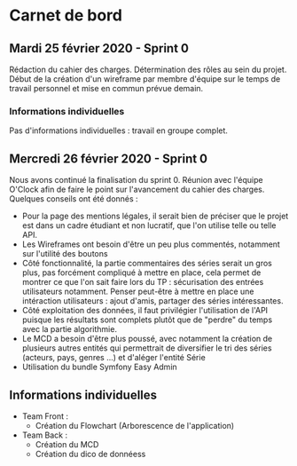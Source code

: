 # Carnet de bord

## Mardi 25 février 2020 - Sprint 0

Rédaction du cahier des charges. Détermination des rôles au sein du projet. Début de la création d'un wireframe par membre d'équipe sur le temps de travail personnel et mise en commun prévue demain.

### Informations individuelles

Pas d'informations individuelles : travail en groupe complet.

## Mercredi 26 février 2020 - Sprint 0

Nous avons continué la finalisation du sprint 0. 
Réunion avec l'équipe O'Clock afin de faire le point sur l'avancement du cahier des charges. Quelques conseils ont été donnés : 
- Pour la page des mentions légales, il serait bien de préciser que le projet est dans un cadre étudiant et non lucratif, que l'on utilise telle ou telle API.
- Les Wireframes ont besoin d'être un peu plus commentés, notamment sur l'utilité des boutons
- Côté fonctionnalité, la partie commentaires des séries serait un gros plus, pas forcément compliqué à mettre en place, cela permet de montrer ce que l'on sait faire lors du TP : sécurisation des entrées utilisateurs notamment. Penser peut-être à mettre en place une intéraction utilisateurs : ajout d'amis, partager des séries intéressantes.
- Côté exploitation des données, il faut privilégier l'utilisation de l'API puisque les résultats sont complets plutôt que de "perdre" du temps avec la partie algorithmie. 
- Le MCD a besoin d'être plus poussé, avec notamment la création de plusieurs autres entités qui permettrait de diversifier le tri des séries (acteurs, pays, genres ...) et d'aléger l'entité Série
- Utilisation du bundle Symfony Easy Admin

## Informations individuelles

- Team Front : 
    - Création du Flowchart (Arborescence de l'application)
- Team Back :
    - Création du MCD
    - Création du dico de donnéess
